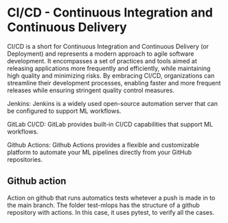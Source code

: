 # CI/CD - Continuous Integration and Continuous Delivery

CI/CD is a short for Continuous Integration and Continuous Delivery (or Deployment) and represents a modern approach to agile software development. It encompasses a set of practices and tools aimed at releasing applications more frequently and efficiently, while maintaining high quality and minimizing risks. By embracing CI/CD, organizations can streamline their development processes, enabling faster and more frequent releases while ensuring stringent quality control measures.

Jenkins: Jenkins is a widely used open-source automation server that can be configured to support ML workflows.

GitLab CI/CD: GitLab provides built-in CI/CD capabilities that support ML workflows.

Github Actions: Github Actions provides a flexible and customizable platform to automate your ML pipelines directly from your GitHub repositories.


## Github action

Action on github that runs automatics tests whetever a push is made in to the main branch. The folder test-mlops has the structure of a github repository with actions.
In this case, it uses pytest, to verify all the cases.
